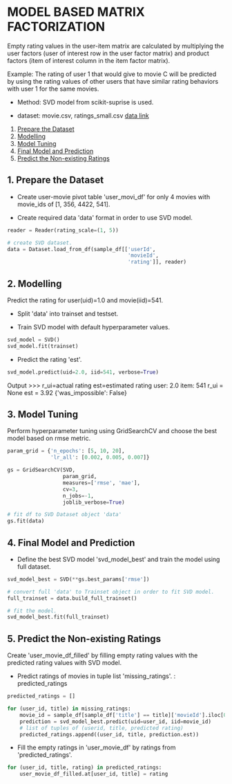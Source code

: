 # MODEL BASED MATRIX FACTORIZATION 

Empty rating values ​​in the user-item matrix are calculated by multiplying the user factors (user of interest row in the user factor matrix) and product factors (item of interest column in the item factor matrix).

Example: The rating of user 1 that would give to movie C will be predicted by using the rating values of other users that have similar rating behaviors with user 1 for the same movies. 

- Method: SVD model from scikit-suprise is used.

- dataset: movie.csv, ratings_small.csv   [data link](https://grouplens.org/datasets/movielens/)

1. [Prepare the Dataset](#1-prepare-the-dataset)
2. [Modelling](#2-modelling)
3. [Model Tuning](#3-model-tuning)
4. [Final Model and Prediction](#4-final-model-and-prediction)
5. [Predict the Non-existing Ratings](#5-predict-the-non-existing-ratings)


## 1. Prepare the Dataset

- Create user-movie pivot table 'user_movi_df' for only 4 movies with movie_ids of [1, 356, 4422, 541].

- Create required data 'data' format in order to use SVD model.

```python
reader = Reader(rating_scale=(1, 5))

# create SVD dataset.
data = Dataset.load_from_df(sample_df[['userId',
                                       'movieId',
                                       'rating']], reader)
```

## 2. Modelling

Predict the rating for user(uid)=1.0 and movie(iid)=541.

- Split 'data' into trainset and testset.

- Train SVD model with default hyperparameter values.

```python
svd_model = SVD()
svd_model.fit(trainset)
```
- Predict the rating 'est'.

```python
svd_model.predict(uid=2.0, iid=541, verbose=True)
```

Output >>>  r_ui=actual rating    est=estimated rating
user: 2.0        item: 541        r_ui = None   est = 3.92   {'was_impossible': False}


## 3. Model Tuning

Perform hyperparameter tuning using GridSearchCV and choose the best model based on rmse metric.

```python
param_grid = {'n_epochs': [5, 10, 20],
              'lr_all': [0.002, 0.005, 0.007]}

gs = GridSearchCV(SVD,
                  param_grid,
                  measures=['rmse', 'mae'],
                  cv=3,
                  n_jobs=-1,
                  joblib_verbose=True)

# fit df to SVD Dataset object 'data'
gs.fit(data)
```

## 4. Final Model and Prediction

- Define the best SVD model 'svd_model_best' and train the model using full dataset.

```python
svd_model_best = SVD(**gs.best_params['rmse'])

# convert full 'data' to Trainset object in order to fit SVD model.
full_trainset = data.build_full_trainset()

# fit the model. 
svd_model_best.fit(full_trainset)
```

## 5. Predict the Non-existing Ratings

Create 'user_movie_df_filled' by filling empty rating values with the predicted rating values with SVD model.

- Predict ratings of movies in tuple list 'missing_ratings'. : predicted_ratings

```python
predicted_ratings = []

for (user_id, title) in missing_ratings:
    movie_id = sample_df[sample_df['title'] == title]['movieId'].iloc[0]
    prediction = svd_model_best.predict(uid=user_id, iid=movie_id)
    # list of tuples of (userid, title, predicted rating)
    predicted_ratings.append((user_id, title, prediction.est))
```

- Fill the empty ratings in 'user_movie_df' by ratings from 'predicted_ratings'. 

```python
for (user_id, title, rating) in predicted_ratings:
    user_movie_df_filled.at[user_id, title] = rating
```

